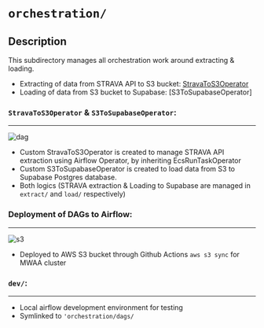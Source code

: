 # `orchestration/`

## Description
This subdirectory manages all orchestration work around extracting & loading.
- Extracting of data from STRAVA API to S3 bucket: [StravaToS3Operator](https://github.com/haojunsng/strava_pipeline/blob/5a9b8ab31742d75aad87b7f7b7178d9c0ea04f41/pipeline/pipeline/orchestration/dags/utils/StravaToS3Operator.py)
- Loading of data from S3 bucket to Supabase: [S3ToSupabaseOperator]

### `StravaToS3Operator` & `S3ToSupabaseOperator`:
---
![dag](https://github.com/haojunsng/simple_pipeline/blob/main/pipeline/assets/dag.png)
- Custom StravaToS3Operator is created to manage STRAVA API extraction using Airflow Operator, by inheriting EcsRunTaskOperator
- Custom S3ToSupabaseOperator is created to load data from S3 to Supabase Postgres database.
- Both logics (STRAVA extraction & Loading to Supabase are managed in `extract/` and `load/` respectively)

### Deployment of DAGs to Airflow:
---
![s3](https://github.com/haojunsng/simple_pipeline/blob/main/pipeline/assets/s3.png)
- Deployed to AWS S3 bucket through Github Actions `aws s3 sync` for MWAA cluster


### `dev/`:
---
- Local airflow development environment for testing
- Symlinked to `'orchestration/dags/`
